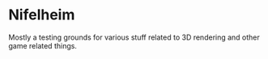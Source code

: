 # Nifelheim
Mostly a testing grounds for various stuff related to 3D rendering and other game related things.
 
